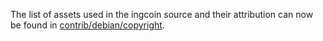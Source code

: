 The list of assets used in the ingcoin source and their attribution can now be found in [contrib/debian/copyright](../contrib/debian/copyright).
